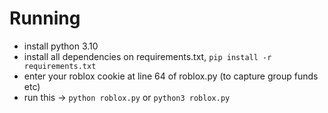 
# Running
-  install python 3.10
-  install all dependencies on requirements.txt, `pip install -r requirements.txt`
-  enter your roblox cookie at line 64 of roblox.py (to capture group funds etc)
-  run this -> `python roblox.py` or `python3 roblox.py`

